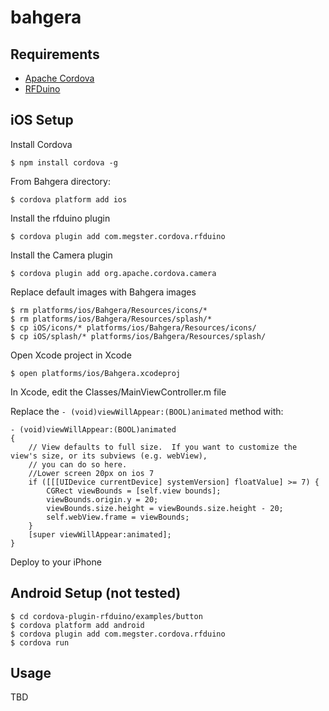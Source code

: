 # bahgera

## Requirements

* <a href="http://cordova.apache.org/">Apache Cordova</a>
* <a href="http://www.rfduino.com/">RFDuino</a>

## iOS Setup

Install Cordova

    $ npm install cordova -g
    

From Bahgera directory:

    $ cordova platform add ios


Install the rfduino plugin

    $ cordova plugin add com.megster.cordova.rfduino
    

Install the Camera plugin

    $ cordova plugin add org.apache.cordova.camera
    

Replace default images with Bahgera images

    $ rm platforms/ios/Bahgera/Resources/icons/*
    $ rm platforms/ios/Bahgera/Resources/splash/*
    $ cp iOS/icons/* platforms/ios/Bahgera/Resources/icons/
    $ cp iOS/splash/* platforms/ios/Bahgera/Resources/splash/

Open Xcode project in Xcode

    $ open platforms/ios/Bahgera.xcodeproj


In Xcode, edit the Classes/MainViewController.m file

Replace the <code>- (void)viewWillAppear:(BOOL)animated</code> method with:

```
- (void)viewWillAppear:(BOOL)animated
{
	// View defaults to full size.  If you want to customize the view's size, or its subviews (e.g. webView),
	// you can do so here.
	//Lower screen 20px on ios 7
	if ([[[UIDevice currentDevice] systemVersion] floatValue] >= 7) {
		CGRect viewBounds = [self.view bounds];
		viewBounds.origin.y = 20;
		viewBounds.size.height = viewBounds.size.height - 20;
		self.webView.frame = viewBounds;
	}
	[super viewWillAppear:animated];
}
```

Deploy to your iPhone

## Android Setup (not tested)


    $ cd cordova-plugin-rfduino/examples/button
    $ cordova platform add android
    $ cordova plugin add com.megster.cordova.rfduino
    $ cordova run

## Usage

TBD
